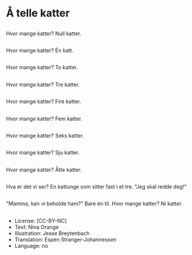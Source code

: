 # Å telle katter

##
Hvor mange katter? Null katter.

##
Hvor mange katter? Én katt.

##
Hvor mange katter? To katter.

##
Hvor mange katter? Tre katter.

##
Hvor mange katter? Fire katter.

##
Hvor mange katter? Fem katter.

##
Hvor mange katter? Seks katter.

##
Hvor mange katter? Sju katter.

##
Hvor mange katter? Åtte katter.

##
Hva er det vi ser? En kattunge som sitter fast i et tre. "Jeg skal redde deg!"

##
"Mamma, kan vi beholde ham?" Bare én til. Hvor mange katter? Ni katter.

##
* License: [CC-BY-NC]
* Text: Nina Orange
* Illustration: Jesse Breytenbach
* Translation: Espen Stranger-Johannessen
* Language: no
